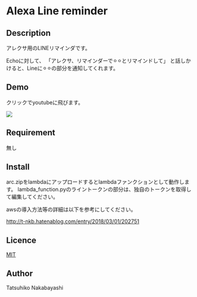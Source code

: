 Alexa Line reminder
====

## Description
アレクサ用のLINEリマインダです。


Echoに対して、
「アレクサ、リマインダーで⚪︎⚪︎とリマインドして」
と話しかけると、Lineに⚪︎⚪︎の部分を通知してくれます。

## Demo
クリックでyoutubeに飛びます。

[![](https://img.youtube.com/vi/6kTt5OqTR5I/0.jpg)](https://www.youtube.com/watch?v=6kTt5OqTR5I)

## Requirement
無し

## Install
arc.zipをlambdaにアップロードするとlambdaファンクションとして動作します。
lambda_function.pyのライントークンの部分は、独自のトークンを取得して編集してください。

awsの導入方法等の詳細は以下を参考にしてください。

<http://t-nkb.hatenablog.com/entry/2018/03/01/202751>


## Licence

[MIT](https://github.com/tcnksm/tool/blob/master/LICENCE)


## Author
Tatsuhiko Nakabayashi
